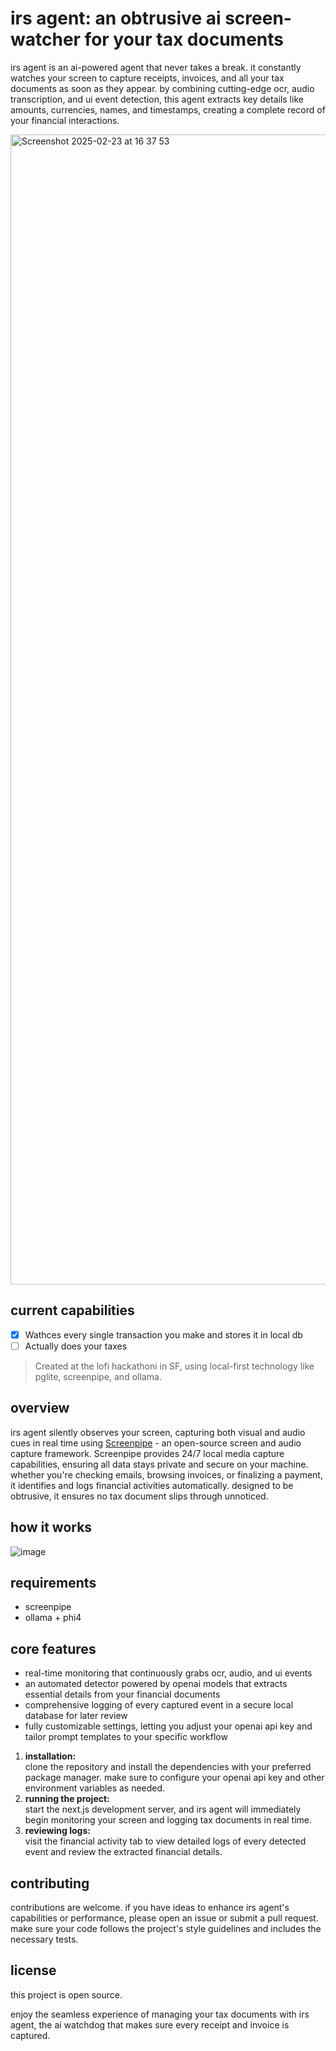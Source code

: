# irs agent: an obtrusive ai screen-watcher for your tax documents

irs agent is an ai-powered agent that never takes a break. it constantly watches your screen to capture receipts, invoices, and all your tax documents as soon as they appear. by combining cutting-edge ocr, audio transcription, and ui event detection, this agent extracts key details like amounts, currencies, names, and timestamps, creating a complete record of your financial interactions.

<img width="1840" alt="Screenshot 2025-02-23 at 16 37 53" src="https://github.com/user-attachments/assets/00e41c9f-ac98-4ba6-99b2-dc4e735f3a14" />

## current capabilities

- [x] Wathces every single transaction you make and stores it in local db
- [ ] Actually does your taxes

> Created at the lofi hackathoni in SF, using local-first technology like pglite, screenpipe, and ollama.

## overview

irs agent silently observes your screen, capturing both visual and audio cues in real time using [Screenpipe](https://docs.screenpi.pe) - an open-source screen and audio capture framework. Screenpipe provides 24/7 local media capture capabilities, ensuring all data stays private and secure on your machine. whether you're checking emails, browsing invoices, or finalizing a payment, it identifies and logs financial activities automatically. designed to be obtrusive, it ensures no tax document slips through unnoticed.

## how it works
![image](https://github.com/user-attachments/assets/6b39b487-76f0-44c9-a40f-a4a4c9d6aa26)

## requirements

- screenpipe
- ollama + phi4



## core features

- real-time monitoring that continuously grabs ocr, audio, and ui events
- an automated detector powered by openai models that extracts essential details from your financial documents
- comprehensive logging of every captured event in a secure local database for later review
- fully customizable settings, letting you adjust your openai api key and tailor prompt templates to your specific workflow


1. **installation:**  
   clone the repository and install the dependencies with your preferred package manager. make sure to configure your openai api key and other environment variables as needed.
2. **running the project:**  
   start the next.js development server, and irs agent will immediately begin monitoring your screen and logging tax documents in real time.
3. **reviewing logs:**  
   visit the financial activity tab to view detailed logs of every detected event and review the extracted financial details.

## contributing

contributions are welcome. if you have ideas to enhance irs agent's capabilities or performance, please open an issue or submit a pull request. make sure your code follows the project's style guidelines and includes the necessary tests.

## license

this project is open source.

enjoy the seamless experience of managing your tax documents with irs agent, the ai watchdog that makes sure every receipt and invoice is captured.
